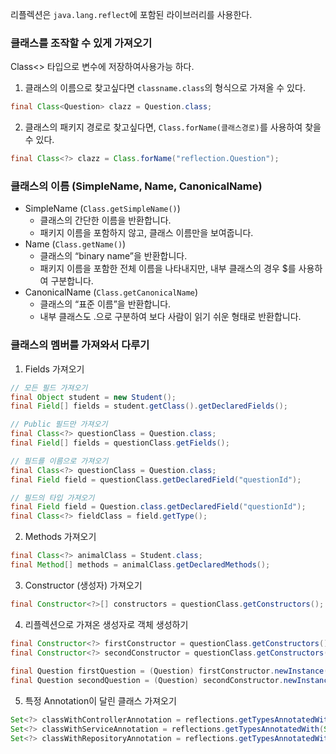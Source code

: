리플렉션은 `java.lang.reflect`에 포함된 라이브러리를 사용한다.
### 클래스를 조작할 수 있게 가져오기
Class<> 타입으로 변수에 저장하여사용가능 하다.
1. 클래스의 이름으로 찾고싶다면 `classname.class`의 형식으로 가져올 수 있다.
```java
final Class<Question> clazz = Question.class;
```
2. 클래스의 패키지 경로로 찾고싶다면, `Class.forName(클래스경로)`를 사용하여 찾을 수 있다.
```java
final Class<?> clazz = Class.forName("reflection.Question");
```
### 클래스의 이름 (SimpleName, Name, CanonicalName)
- SimpleName (`Class.getSimpleName()`)
	- 클래스의 간단한 이름을 반환합니다.
	- 패키지 이름을 포함하지 않고, 클래스 이름만을 보여줍니다.
- Name (`Class.getName()`)
	- 클래스의 “binary name”을 반환합니다.
	- 패키지 이름을 포함한 전체 이름을 나타내지만, 내부 클래스의 경우 $를 사용하여 구분합니다.
- CanonicalName (`Class.getCanonicalName`)
	- 클래스의 “표준 이름”을 반환합니다.
	- 내부 클래스도 .으로 구분하여 보다 사람이 읽기 쉬운 형태로 반환합니다.
### 클래스의 멤버를 가져와서 다루기
1. Fields 가져오기
```java
// 모든 필드 가져오기
final Object student = new Student();  
final Field[] fields = student.getClass().getDeclaredFields();

// Public 필드만 가져오기
final Class<?> questionClass = Question.class;
final Field[] fields = questionClass.getFields();

// 필드를 이름으로 가져오기
final Class<?> questionClass = Question.class;  
final Field field = questionClass.getDeclaredField("questionId");

// 필드의 타입 가져오기
final Field field = Question.class.getDeclaredField("questionId");  
final Class<?> fieldClass = field.getType();
```
2. Methods 가져오기
```java
final Class<?> animalClass = Student.class;  
final Method[] methods = animalClass.getDeclaredMethods();
```
3. Constructor (생성자) 가져오기
```java
final Constructor<?>[] constructors = questionClass.getConstructors();
```
4. 리플렉션으로 가져온 생성자로 객체 생성하기
```java
final Constructor<?> firstConstructor = questionClass.getConstructors()[0];  
final Constructor<?> secondConstructor = questionClass.getConstructors()[1];  
  
final Question firstQuestion = (Question) firstConstructor.newInstance("gugu", "제목1", "내용1");  
final Question secondQuestion = (Question) secondConstructor.newInstance(1, "gugu", "제목2", "내용2", new Date(), 1);
```
5. 특정 Annotation이 달린 클래스 가져오기
```java
Set<?> classWithControllerAnnotation = reflections.getTypesAnnotatedWith(Controller.class);  
Set<?> classWithServiceAnnotation = reflections.getTypesAnnotatedWith(Service.class);  
Set<?> classWithRepositoryAnnotation = reflections.getTypesAnnotatedWith(Repository.class);
```
